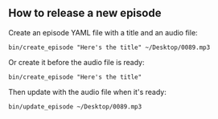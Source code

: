 
## How to release a new episode

Create an episode YAML file with a title and an audio file:

`bin/create_episode "Here's the title" ~/Desktop/0089.mp3`

Or create it before the audio file is ready:

`bin/create_episode "Here's the title"`

Then update with the audio file when it's ready:

`bin/update_episode ~/Desktop/0089.mp3`
